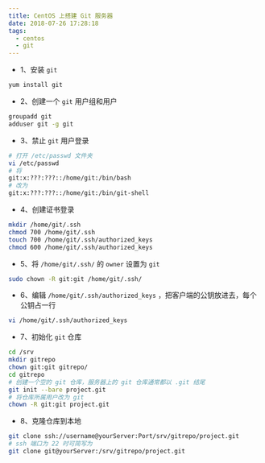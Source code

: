 ```yaml
---
title: CentOS 上搭建 Git 服务器
date: 2018-07-26 17:28:18
tags:
  - centos
  - git
---
```

- 1、安装 `git`

``` bash
yum install git
```

- 2、创建一个 `git` 用户组和用户

``` bash
groupadd git
adduser git -g git
```
<!--more-->

- 3、禁止 `git` 用户登录

``` bash
# 打开 /etc/passwd 文件夹
vi /etc/passwd
# 将
git:x:???:???::/home/git:/bin/bash
# 改为
git:x:???:???::/home/git:/bin/git-shell
```

- 4、创建证书登录

``` bash
mkdir /home/git/.ssh
chmod 700 /home/git/.ssh
touch 700 /home/git/.ssh/authorized_keys
chmod 600 /home/git/.ssh/authorized_keys
```

- 5、将 `/home/git/.ssh/` 的 `owner` 设置为 `git`

``` bash
sudo chown -R git:git /home/git/.ssh/
```

- 6、编辑 `/home/git/.ssh/authorized_keys` ，把客户端的公钥放进去，每个公钥占一行

``` bash
vi /home/git/.ssh/authorized_keys
```

- 7、初始化 `git` 仓库

``` bash
cd /srv
mkdir gitrepo
chown git:git gitrepo/
cd gitrepo
# 创建一个空的 git 仓库，服务器上的 git 仓库通常都以 .git 结尾
git init --bare project.git
# 将仓库所属用户改为 git
chown -R git:git project.git
```

- 8、克隆仓库到本地

``` bash
git clone ssh://username@yourServer:Port/srv/gitrepo/project.git
# ssh 端口为 22 时可简写为
git clone git@yourServer:/srv/gitrepo/project.git
```


